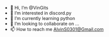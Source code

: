 - 👋 Hi, I’m @VinGits
- 👀 I’m interested in discord.py
- 🌱 I’m currently learning python
- 💞️ I’m looking to collaborate on ...
- 📫 How to reach me AlvinS0301@Gmail.com

<!---
VinGits/VinGits is a ✨ special ✨ repository because its `README.md` (this file) appears on your GitHub profile.
You can click the Preview link to take a look at your changes.
--->
